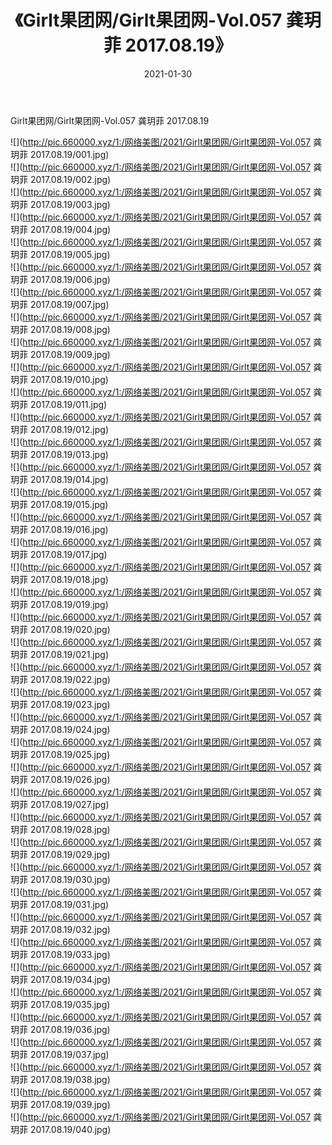 ﻿---
layout: post
title:  《Girlt果团网/Girlt果团网-Vol.057 龚玥菲 2017.08.19》
date:   2021-01-30
img: http://pic.660000.xyz/1:/网络美图/2021/Girlt果团网/Girlt果团网-Vol.057 龚玥菲 2017.08.19/000.jpg
categories: [美女, 清纯, 唯美]
---

Girlt果团网/Girlt果团网-Vol.057 龚玥菲 2017.08.19

 ![](http://pic.660000.xyz/1:/网络美图/2021/Girlt果团网/Girlt果团网-Vol.057 龚玥菲 2017.08.19/001.jpg) <br>![](http://pic.660000.xyz/1:/网络美图/2021/Girlt果团网/Girlt果团网-Vol.057 龚玥菲 2017.08.19/002.jpg) <br>![](http://pic.660000.xyz/1:/网络美图/2021/Girlt果团网/Girlt果团网-Vol.057 龚玥菲 2017.08.19/003.jpg) <br>![](http://pic.660000.xyz/1:/网络美图/2021/Girlt果团网/Girlt果团网-Vol.057 龚玥菲 2017.08.19/004.jpg) <br>![](http://pic.660000.xyz/1:/网络美图/2021/Girlt果团网/Girlt果团网-Vol.057 龚玥菲 2017.08.19/005.jpg) <br>![](http://pic.660000.xyz/1:/网络美图/2021/Girlt果团网/Girlt果团网-Vol.057 龚玥菲 2017.08.19/006.jpg) <br>![](http://pic.660000.xyz/1:/网络美图/2021/Girlt果团网/Girlt果团网-Vol.057 龚玥菲 2017.08.19/007.jpg) <br>![](http://pic.660000.xyz/1:/网络美图/2021/Girlt果团网/Girlt果团网-Vol.057 龚玥菲 2017.08.19/008.jpg) <br>![](http://pic.660000.xyz/1:/网络美图/2021/Girlt果团网/Girlt果团网-Vol.057 龚玥菲 2017.08.19/009.jpg) <br>![](http://pic.660000.xyz/1:/网络美图/2021/Girlt果团网/Girlt果团网-Vol.057 龚玥菲 2017.08.19/010.jpg) <br>![](http://pic.660000.xyz/1:/网络美图/2021/Girlt果团网/Girlt果团网-Vol.057 龚玥菲 2017.08.19/011.jpg) <br>![](http://pic.660000.xyz/1:/网络美图/2021/Girlt果团网/Girlt果团网-Vol.057 龚玥菲 2017.08.19/012.jpg) <br>![](http://pic.660000.xyz/1:/网络美图/2021/Girlt果团网/Girlt果团网-Vol.057 龚玥菲 2017.08.19/013.jpg) <br>![](http://pic.660000.xyz/1:/网络美图/2021/Girlt果团网/Girlt果团网-Vol.057 龚玥菲 2017.08.19/014.jpg) <br>![](http://pic.660000.xyz/1:/网络美图/2021/Girlt果团网/Girlt果团网-Vol.057 龚玥菲 2017.08.19/015.jpg) <br>![](http://pic.660000.xyz/1:/网络美图/2021/Girlt果团网/Girlt果团网-Vol.057 龚玥菲 2017.08.19/016.jpg) <br>![](http://pic.660000.xyz/1:/网络美图/2021/Girlt果团网/Girlt果团网-Vol.057 龚玥菲 2017.08.19/017.jpg) <br>![](http://pic.660000.xyz/1:/网络美图/2021/Girlt果团网/Girlt果团网-Vol.057 龚玥菲 2017.08.19/018.jpg) <br>![](http://pic.660000.xyz/1:/网络美图/2021/Girlt果团网/Girlt果团网-Vol.057 龚玥菲 2017.08.19/019.jpg) <br>![](http://pic.660000.xyz/1:/网络美图/2021/Girlt果团网/Girlt果团网-Vol.057 龚玥菲 2017.08.19/020.jpg) <br>![](http://pic.660000.xyz/1:/网络美图/2021/Girlt果团网/Girlt果团网-Vol.057 龚玥菲 2017.08.19/021.jpg) <br>![](http://pic.660000.xyz/1:/网络美图/2021/Girlt果团网/Girlt果团网-Vol.057 龚玥菲 2017.08.19/022.jpg) <br>![](http://pic.660000.xyz/1:/网络美图/2021/Girlt果团网/Girlt果团网-Vol.057 龚玥菲 2017.08.19/023.jpg) <br>![](http://pic.660000.xyz/1:/网络美图/2021/Girlt果团网/Girlt果团网-Vol.057 龚玥菲 2017.08.19/024.jpg) <br>![](http://pic.660000.xyz/1:/网络美图/2021/Girlt果团网/Girlt果团网-Vol.057 龚玥菲 2017.08.19/025.jpg) <br>![](http://pic.660000.xyz/1:/网络美图/2021/Girlt果团网/Girlt果团网-Vol.057 龚玥菲 2017.08.19/026.jpg) <br>![](http://pic.660000.xyz/1:/网络美图/2021/Girlt果团网/Girlt果团网-Vol.057 龚玥菲 2017.08.19/027.jpg) <br>![](http://pic.660000.xyz/1:/网络美图/2021/Girlt果团网/Girlt果团网-Vol.057 龚玥菲 2017.08.19/028.jpg) <br>![](http://pic.660000.xyz/1:/网络美图/2021/Girlt果团网/Girlt果团网-Vol.057 龚玥菲 2017.08.19/029.jpg) <br>![](http://pic.660000.xyz/1:/网络美图/2021/Girlt果团网/Girlt果团网-Vol.057 龚玥菲 2017.08.19/030.jpg) <br>![](http://pic.660000.xyz/1:/网络美图/2021/Girlt果团网/Girlt果团网-Vol.057 龚玥菲 2017.08.19/031.jpg) <br>![](http://pic.660000.xyz/1:/网络美图/2021/Girlt果团网/Girlt果团网-Vol.057 龚玥菲 2017.08.19/032.jpg) <br>![](http://pic.660000.xyz/1:/网络美图/2021/Girlt果团网/Girlt果团网-Vol.057 龚玥菲 2017.08.19/033.jpg) <br>![](http://pic.660000.xyz/1:/网络美图/2021/Girlt果团网/Girlt果团网-Vol.057 龚玥菲 2017.08.19/034.jpg) <br>![](http://pic.660000.xyz/1:/网络美图/2021/Girlt果团网/Girlt果团网-Vol.057 龚玥菲 2017.08.19/035.jpg) <br>![](http://pic.660000.xyz/1:/网络美图/2021/Girlt果团网/Girlt果团网-Vol.057 龚玥菲 2017.08.19/036.jpg) <br>![](http://pic.660000.xyz/1:/网络美图/2021/Girlt果团网/Girlt果团网-Vol.057 龚玥菲 2017.08.19/037.jpg) <br>![](http://pic.660000.xyz/1:/网络美图/2021/Girlt果团网/Girlt果团网-Vol.057 龚玥菲 2017.08.19/038.jpg) <br>![](http://pic.660000.xyz/1:/网络美图/2021/Girlt果团网/Girlt果团网-Vol.057 龚玥菲 2017.08.19/039.jpg) <br>![](http://pic.660000.xyz/1:/网络美图/2021/Girlt果团网/Girlt果团网-Vol.057 龚玥菲 2017.08.19/040.jpg) <br>